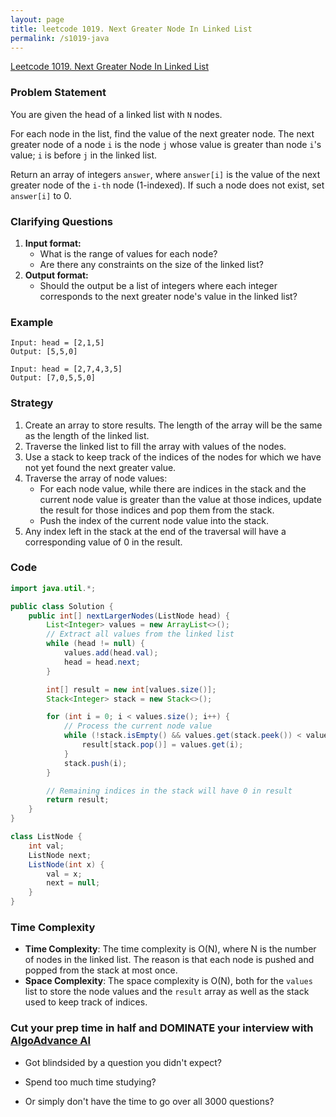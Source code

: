 ```yaml
---
layout: page
title: leetcode 1019. Next Greater Node In Linked List
permalink: /s1019-java
---
```

[Leetcode 1019. Next Greater Node In Linked List](https://algoadvance.github.io/algoadvance/l1019)
### Problem Statement

You are given the head of a linked list with `N` nodes.

For each node in the list, find the value of the next greater node. The next greater node of a node `i` is the node `j` whose value is greater than node `i`'s value; `i` is before `j` in the linked list.

Return an array of integers `answer`, where `answer[i]` is the value of the next greater node of the `i-th` node (1-indexed). If such a node does not exist, set `answer[i]` to 0.

### Clarifying Questions

1. **Input format:**
    - What is the range of values for each node?
    - Are there any constraints on the size of the linked list?
2. **Output format:**
    - Should the output be a list of integers where each integer corresponds to the next greater node's value in the linked list?

### Example

```plaintext
Input: head = [2,1,5]
Output: [5,5,0]

Input: head = [2,7,4,3,5]
Output: [7,0,5,5,0]
```

### Strategy

1. Create an array to store results. The length of the array will be the same as the length of the linked list.
2. Traverse the linked list to fill the array with values of the nodes.
3. Use a stack to keep track of the indices of the nodes for which we have not yet found the next greater value.
4. Traverse the array of node values:
    - For each node value, while there are indices in the stack and the current node value is greater than the value at those indices, update the result for those indices and pop them from the stack.
    - Push the index of the current node value into the stack.
5. Any index left in the stack at the end of the traversal will have a corresponding value of 0 in the result.

### Code

```java
import java.util.*;

public class Solution {
    public int[] nextLargerNodes(ListNode head) {
        List<Integer> values = new ArrayList<>();
        // Extract all values from the linked list
        while (head != null) {
            values.add(head.val);
            head = head.next;
        }

        int[] result = new int[values.size()];
        Stack<Integer> stack = new Stack<>();

        for (int i = 0; i < values.size(); i++) {
            // Process the current node value
            while (!stack.isEmpty() && values.get(stack.peek()) < values.get(i)) {
                result[stack.pop()] = values.get(i);
            }
            stack.push(i);
        }

        // Remaining indices in the stack will have 0 in result
        return result;
    }
}

class ListNode {
    int val;
    ListNode next;
    ListNode(int x) {
        val = x;
        next = null;
    }
}
```

### Time Complexity

- **Time Complexity**: The time complexity is O(N), where N is the number of nodes in the linked list. The reason is that each node is pushed and popped from the stack at most once.
- **Space Complexity**: The space complexity is O(N), both for the `values` list to store the node values and the `result` array as well as the stack used to keep track of indices.


### Cut your prep time in half and DOMINATE your interview with [AlgoAdvance AI](https://algoAdvance.com)

- Got blindsided by a question you didn't expect?

- Spend too much time studying?

- Or simply don't have the time to go over all 3000 questions?

